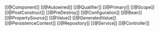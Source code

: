 [[@Component]]
[[@Autowired]]
[[@Qualifier]]
[[@Primary]]
[[@Scope]]
[[@PostConstruct]]
[[@PreDestroy]]
[[@Configuration]]
[[@Bean]]
[[@PropertySource]]
[[@Value]]
[[@GeneratedValue]]
[[@PersistenceContext]]
[[@Repository]]
[[@Service]]
[[@Controller]]

